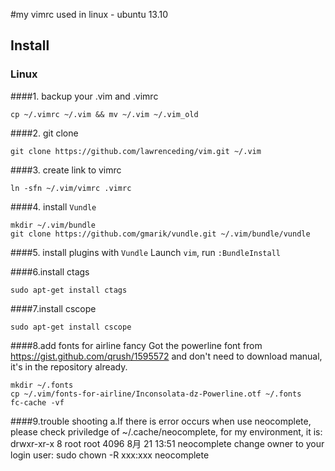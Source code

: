 #my vimrc used in linux - ubuntu 13.10
## Install
### Linux
####1. backup your .vim and .vimrc
```
cp ~/.vimrc ~/.vim && mv ~/.vim ~/.vim_old
```
####2. git clone
```
git clone https://github.com/lawrenceding/vim.git ~/.vim
```
####3. create link to vimrc
```
ln -sfn ~/.vim/vimrc .vimrc
```
####4. install `Vundle`
```
mkdir ~/.vim/bundle
git clone https://github.com/gmarik/vundle.git ~/.vim/bundle/vundle
```
####5. install plugins with `Vundle`
Launch `vim`, run `:BundleInstall`

####6.install ctags
```
sudo apt-get install ctags
```

####7.install cscope
```
sudo apt-get install cscope
```
####8.add fonts for airline fancy
Got the powerline font from https://gist.github.com/qrush/1595572
and don't need to download manual, it's in the repository already.
```
mkdir ~/.fonts
cp ~/.vim/fonts-for-airline/Inconsolata-dz-Powerline.otf ~/.fonts
fc-cache -vf
```
####9.trouble shooting
a.If there is error occurs when use neocomplete, please check priviledge of
~/.cache/neocomplete, for my environment, it is: 
drwxr-xr-x  8 root root  4096  8月 21 13:51 neocomplete
change owner to your login user:
sudo chown -R xxx:xxx neocomplete
